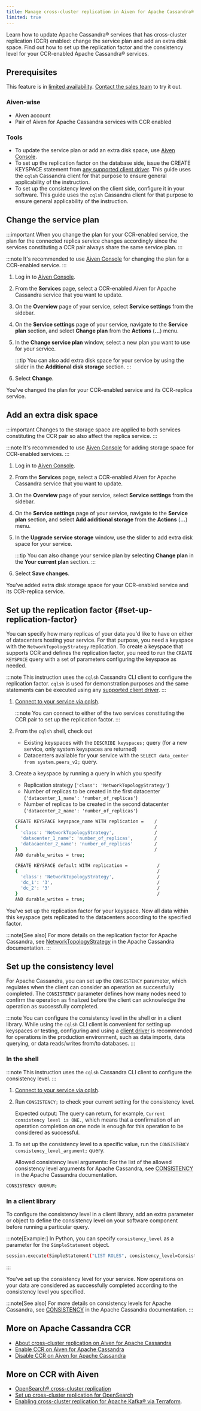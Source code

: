 ```yaml
---
title: Manage cross-cluster replication in Aiven for Apache Cassandra®
limited: true
---
```


Learn how to update Apache Cassandra® services that has cross-cluster replication (CCR) enabled: change the service plan and add an extra disk space. Find out how to set up the replication factor and the consistency level for your CCR-enabled Apache Cassandra® services.

## Prerequisites

This feature is in [limited availability](/docs/platform/concepts/beta_services).
[Contact the sales team](mailto:sales@aiven.io) to try it out.

### Aiven-wise

-   Aiven account
-   Pair of Aiven for Apache Cassandra services with CCR enabled

### Tools

-   To update the service plan or add an extra disk space, use [Aiven
    Console](https://console.aiven.io/).
-   To set up the replication factor on the database side, issue the
    CREATE KEYSPACE statement from [any supported client
    driver](https://cassandra.apache.org/doc/latest/cassandra/getting_started/drivers.html).
    This guide uses the `cqlsh` Cassandra client for that purpose to
    ensure general applicability of the instruction.
-   To set up the consistency level on the client side, configure it in
    your software. This guide uses the `cqlsh` Cassandra client for that
    purpose to ensure general applicability of the instruction.

## Change the service plan

:::important
When you change the plan for your CCR-enabled service, the plan for the
connected replica service changes accordingly since the services
constituting a CCR pair always share the same service plan.
:::

:::note
It's recommended to use [Aiven Console](https://console.aiven.io/) for
changing the plan for a CCR-enabled service.
:::

1.  Log in to [Aiven Console](https://console.aiven.io/).

2.  From the **Services** page, select a CCR-enabled Aiven for Apache
    Cassandra service that you want to update.

3.  On the **Overview** page of your service, select **Service
    settings** from the sidebar.

4.  On the **Service settings** page of your service, navigate to the
    **Service plan** section, and select **Change plan** from the
    **Actions** (**\...**) menu.

5.  In the **Change service plan** window, select a new plan you want to
    use for your service.

    :::tip
    You can also add extra disk space for your service by using the
    slider in the **Additional disk storage** section.
    :::

6.  Select **Change**.

You\'ve changed the plan for your CCR-enabled service and its
CCR-replica service.

## Add an extra disk space

:::important
Changes to the storage space are applied to both services constituting
the CCR pair so also affect the replica service.
:::

:::note
It's recommended to use [Aiven Console](https://console.aiven.io/) for
adding storage space for CCR-enabled services.
:::

1.  Log in to [Aiven Console](https://console.aiven.io/).

2.  From the **Services** page, select a CCR-enabled Aiven for Apache
    Cassandra service that you want to update.

3.  On the **Overview** page of your service, select **Service
    settings** from the sidebar.

4.  On the **Service settings** page of your service, navigate to the
    **Service plan** section, and select **Add additional storage** from
    the **Actions** (**\...**) menu.

5.  In the **Upgrade service storage** window, use the slider to add
    extra disk space for your service.

    :::tip
    You can also change your service plan by selecting **Change plan**
    in the **Your current plan** section.
    :::

6.  Select **Save changes**.

You\'ve added extra disk storage space for your CCR-enabled service and
its CCR-replica service.

## Set up the replication factor {#set-up-replication-factor}

You can specify how many replicas of your data you'd like to have on
either of datacenters hosting your service. For that purpose, you need a
keyspace with the `NetworkTopologyStrategy` replication. To create a
keyspace that supports CCR and defines the replication factor, you need
to run the `CREATE KEYSPACE` query with a set of parameters configuring
the keyspace as needed.

:::note
This instruction uses the `cqlsh` Cassandra CLI client to configure the
replication factor. `cqlsh` is used for demonstration purposes and the
same statements can be executed using any [supported client
driver](https://cassandra.apache.org/doc/latest/cassandra/getting_started/drivers.html).
:::

1.  [Connect to your service via cqlsh](/docs/products/cassandra/howto/connect-cqlsh-cli).

    :::note
    You can connect to either of the two services constituting the CCR
    pair to set up the replication factor.
    :::

2.  From the `cqlsh` shell, check out

    -   Existing keyspaces with the `DESCRIBE keyspaces;` query (for a
        new service, only system keyspaces are returned)
    -   Datacenters available for your service with the
        `SELECT data_center from system.peers_v2;` query.

3.  Create a keyspace by running a query in which you specify

    -   Replication strategy (`'class': 'NetworkTopologyStrategy'`)
    -   Number of replicas to be created in the first datacenter
        (`'datacenter_1_name': 'number_of_replicas'`)
    -   Number of replicas to be created in the second datacenter
        (`'datacenter_2_name': 'number_of_replicas'`)

    ``` bash
    CREATE KEYSPACE keyspace_name WITH replication =    /
    {                                                   /
      'class': 'NetworkTopologyStrategy',               /
      'datacenter_1_name': 'number_of_replicas',        /
      'datacaenter_2_name': 'number_of_replicas'        /
    }                                                   /
    AND durable_writes = true;
    ```

    ```bash title="Example"
    CREATE KEYSPACE default WITH replication =           /
    {                                                    /
      'class': 'NetworkTopologyStrategy',                /
      'dc_1': '3',                                       /
      'dc_2': '3'                                        /
    }                                                    /
    AND durable_writes = true;
    ```

You\'ve set up the replication factor for your keyspace. Now all data
within this keyspace gets replicated to the datacenters according to the
specified factor.

:::note[See also]
For more details on the replication factor for Apache Cassandra, see
[NetworkTopologyStrategy](https://cassandra.apache.org/doc/4.1/cassandra/cql/ddl.html#networktopologystrategy)
in the Apache Cassandra documentation.
:::

## Set up the consistency level

For Apache Cassandra, you can set up the `CONSISTENCY` parameter, which
regulates when the client can consider an operation as successfully
completed. The `CONSISTENCY` parameter defines how many nodes need to
confirm the operation as finalized before the client can acknowledge the
operation as successfully completed.

:::note
You can configure the consistency level in the shell or in a client
library. While using the `cqlsh` CLI client is convenient for setting up
keyspaces or testing, configuring and using a [client
driver](https://cassandra.apache.org/doc/latest/cassandra/getting_started/drivers.html)
is recommended for operations in the production environment, such as
data imports, data querying, or data reads/writes from/to databases.
:::

### In the shell

:::note
This instruction uses the `cqlsh` Cassandra CLI client to configure the
consistency level.
:::

1.  [Connect to your service via cqlsh](/docs/products/cassandra/howto/connect-cqlsh-cli).

2.  Run `CONSISTENCY;` to check your current setting for the consistency
    level.

    Expected output: The query can return, for example,
    `Current consistency level is ONE.`, which means that a confirmation
    of an operation completion on one node is enough for this operation
    to be considered as successful.

3.  To set up the consistency level to a specific value, run the
    `CONSISTENCY consistency_level_argument;` query.

    Allowed consistency level arguments: For the list of the allowed
    consistency level arguments for Apache Cassandra, see
    [CONSISTENCY](https://cassandra.apache.org/doc/4.1/cassandra/tools/cqlsh.html#consistency)
    in the Apache Cassandra documentation.

```bash title="Example"
CONSISTENCY QUORUM;
```

### In a client library

To configure the consistency level in a client library, add an extra
parameter or object to define the consistency level on your software
component before running a particular query.

:::note[Example:]
In Python, you can specify `consistency_level` as a parameter for the
`SimpleStatement` object.

``` bash
session.execute(SimpleStatement("LIST ROLES", consistency_level=ConsistencyLevel.ALL))
```
:::

You\'ve set up the consistency level for your service. Now operations on
your data are considered as successfully completed according to the
consistency level you specified.

:::note[See also]
For more details on consistency levels for Apache Cassandra, see
[CONSISTENCY](https://cassandra.apache.org/doc/4.1/cassandra/tools/cqlsh.html#consistency)
in the Apache Cassandra documentation.
:::

## More on Apache Cassandra CCR

-   [About cross-cluster replication on Aiven for Apache Cassandra](/docs/products/cassandra/concepts/cross-cluster-replication)
-   [Enable CCR on Aiven for Apache Cassandra](/docs/products/cassandra/howto/enable-cross-cluster-replication)
-   [Disable CCR on Aiven for Apache Cassandra](/docs/products/cassandra/howto/disable-cross-cluster-replication)

## More on CCR with Aiven

-   [OpenSearch® cross-cluster replication](/docs/products/opensearch/concepts/cross-cluster-replication-opensearch)
-   [Set up cross-cluster replication for OpenSearch](/docs/products/opensearch/howto/setup-cross-cluster-replication-opensearch)
-   [Enabling cross-cluster replication for Apache Kafka® via
    Terraform](https://aiven.io/developer/kafka-mirrormaker-crosscluster).
